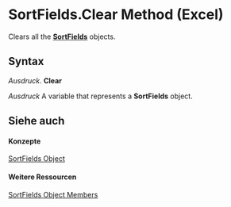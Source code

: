 
# SortFields.Clear Method (Excel)

Clears all the  **[SortFields](a9c83ea1-1cd9-1552-1f03-71bd92a2cc72.md)** objects.


## Syntax

 _Ausdruck_. **Clear**

 _Ausdruck_ A variable that represents a **SortFields** object.


## Siehe auch


#### Konzepte


[SortFields Object](a9c83ea1-1cd9-1552-1f03-71bd92a2cc72.md)
#### Weitere Ressourcen


[SortFields Object Members](http://msdn.microsoft.com/library/3fe54843-d34a-5d1a-75d6-2645da2755bc%28Office.15%29.aspx)